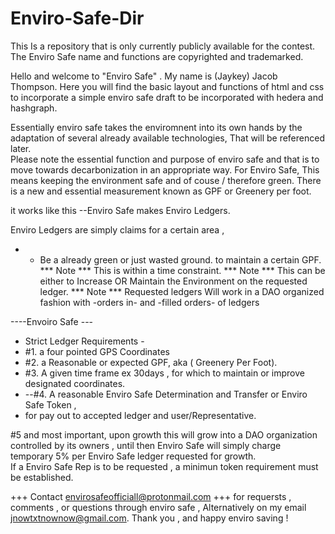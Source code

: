 # Enviro-Safe-Dir
This Is a repository that is only currently publicly available for the contest.     The Enviro Safe name and functions are copyrighted and trademarked. 

Hello and welcome to "Enviro Safe" . 
My name is (Jaykey) Jacob Thompson. Here you will find the basic layout and functions of html and css to incorporate a simple enviro safe draft to be incorporated with hedera and hashgraph.  

Essentially enviro safe takes the enviromnent into its own hands by the adaptation of several already available technologies, That will be referenced later.  
Please note the essential function and purpose of enviro safe and that is to move towards decarbonization in an appropriate way. For Enviro Safe, This means keeping the environment safe and of couse / therefore green. 
There is a new and essential measurement known as GPF or Greenery per foot.  

it works like this --Enviro Safe makes Enviro Ledgers.

Enviro Ledgers are simply claims for a certain area , 
 - - Be a already green or just wasted ground.
 to maintain a certain GPF.   
 *** Note *** This is within a time constraint. 
 *** Note *** This can be either to Increase OR Maintain the Environment on the requested ledger.
 *** Note *** Requested ledgers Will work in a DAO organized fashion with 
 -orders in- and -filled orders- of ledgers
 
 ----Envoiro Safe ---
 - Strict Ledger Requirements -
 - #1. a four pointed GPS Coordinates
 - #2. a Reasonable or expected GPF,  aka ( Greenery Per Foot).
 - #3. A given time frame ex 30days , for which to maintain or improve designated coordinates.
 - --#4. A reasonable Enviro Safe Determination and Transfer or Enviro Safe Token ,
 - for pay out to accepted ledger and user/Representative.

#5 and most important, upon growth this will grow into a DAO organization controlled by its owners , until then Enviro Safe
will simply charge temporary 5% per Enviro Safe ledger requested for growth.  
If a Enviro Safe Rep is to be requested , a minimun token requirement must be established. 

+++ Contact envirosafeofficiall@protonmail.com +++ for requersts , comments , or questions through enviro safe , 
Alternatively on my email jnowtxtnownow@gmail.com. 
Thank you , and happy enviro saving ! 
      
